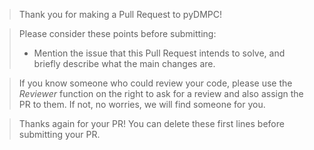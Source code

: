 > Thank you for making a Pull Request to pyDMPC!

> Please consider these points before submitting:
> - Mention the issue that this Pull Request intends to solve, and briefly describe what the main changes are.

> If you know someone who could review your code, please use the *Reviewer* function on the right to ask for a review and also assign the PR to them. If not, no worries, we will find someone for you.

> Thanks again for your PR! You can delete these first lines before submitting your PR.
